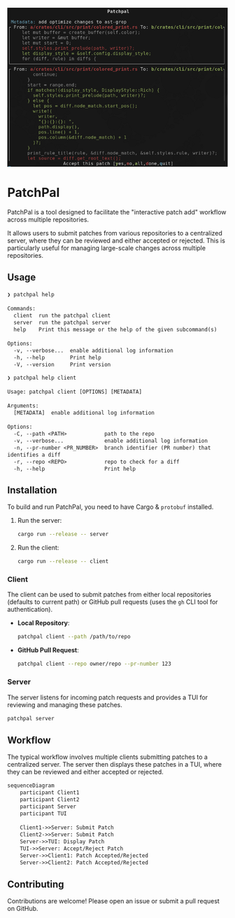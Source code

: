 ![An example patchpal server](./example.png)

# PatchPal

PatchPal is a tool designed to facilitate the "interactive patch add" workflow
across multiple repositories.

It allows users to submit patches from various repositories to a centralized
server, where they can be reviewed and either accepted or rejected. This is
particularly useful for managing large-scale changes across multiple
repositories.

## Usage

```
❯ patchpal help

Commands:
  client  run the patchpal client
  server  run the patchpal server
  help    Print this message or the help of the given subcommand(s)

Options:
  -v, --verbose...  enable additional log information
  -h, --help        Print help
  -V, --version     Print version
```

```
❯ patchpal help client

Usage: patchpal client [OPTIONS] [METADATA]

Arguments:
  [METADATA]  enable additional log information

Options:
  -C, --path <PATH>            path to the repo
  -v, --verbose...             enable additional log information
  -n, --pr-number <PR_NUMBER>  branch identifier (PR number) that identifies a diff
  -r, --repo <REPO>            repo to check for a diff
  -h, --help                   Print help
```

## Installation

To build and run PatchPal, you need to have Cargo & `protobuf` installed.

1. Run the server:

   ```sh
   cargo run --release -- server
   ```

2. Run the client:
   ```sh
   cargo run --release -- client
   ```

### Client

The client can be used to submit patches from either local repositories
(defaults to current path) or GitHub pull requests (uses the `gh` CLI tool for
authentication).

- **Local Repository**:

  ```sh
  patchpal client --path /path/to/repo
  ```

- **GitHub Pull Request**:
  ```sh
  patchpal client --repo owner/repo --pr-number 123
  ```

### Server

The server listens for incoming patch requests and provides a TUI for reviewing
and managing these patches.

```sh
patchpal server
```

## Workflow

The typical workflow involves multiple clients submitting patches to a
centralized server. The server then displays these patches in a TUI, where they
can be reviewed and either accepted or rejected.

```mermaid
sequenceDiagram
    participant Client1
    participant Client2
    participant Server
    participant TUI

    Client1->>Server: Submit Patch
    Client2->>Server: Submit Patch
    Server->>TUI: Display Patch
    TUI->>Server: Accept/Reject Patch
    Server->>Client1: Patch Accepted/Rejected
    Server->>Client2: Patch Accepted/Rejected
```

## Contributing

Contributions are welcome! Please open an issue or submit a pull request on
GitHub.
